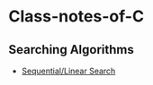 # Class-notes-of-C

## Searching Algorithms
- [Sequential/Linear Search](https://github.com/AAKASH-2207/Class-notes-of-C/blob/main/Searching/Linear_Search.c)
